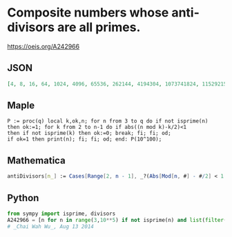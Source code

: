 # Composite numbers whose anti\-divisors are all primes\.
https://oeis.org/A242966
## JSON
```JSON
[4, 8, 16, 64, 1024, 4096, 65536, 262144, 4194304, 1073741824, 1152921504606846976, 1267650600228229401496703205376, 85070591730234615865843651857942052864, 93536104789177786765035829293842113257979682750464]
```
## Maple
```Maple
P := proc(q) local k,ok,n; for n from 3 to q do if not isprime(n)
then ok:=1; for k from 2 to n-1 do if abs((n mod k)-k/2)<1
then if not isprime(k) then ok:=0; break; fi; fi; od;
if ok=1 then print(n); fi; fi; od; end: P(10^100);
```
## Mathematica
```Mathematica
antiDivisors[n_] := Cases[Range[2, n - 1], _?(Abs[Mod[n, #] - #/2] < 1 &)]; Select[2^Range[2, 20], AllTrue[antiDivisors@ #, PrimeQ] &] (* _Michael De Vlieger_, Mar 18 2015 *)
```
## Python
```Python
from sympy import isprime, divisors
A242966 = [n for n in range(3,10**5) if not isprime(n) and list(filter(lambda x: not isprime(x), [2*d for d in divisors(n) if n > 2*d and n % (2*d)] + [d for d in divisors(2*n-1) if n > d >=2 and n % d] + [d for d in divisors(2*n+1) if n > d >=2 and n % d])) == []]
# _Chai Wah Wu_, Aug 13 2014
```
